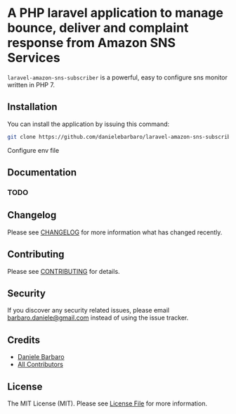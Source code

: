 
# A PHP laravel application to manage bounce, deliver and complaint response from Amazon SNS Services

`laravel-amazon-sns-subscriber` is a powerful, easy to configure sns monitor written in PHP 7. 
## Installation

You can install the application by issuing this command:

```bash
git clone https://github.com/danielebarbaro/laravel-amazon-sns-subscriber.git
```
Configure env file

## Documentation

### TODO

## Changelog

Please see [CHANGELOG](CHANGELOG.md) for more information what has changed recently.

## Contributing

Please see [CONTRIBUTING](CONTRIBUTING.md) for details.

## Security

If you discover any security related issues, please email barbaro.daniele@gmail.com instead of using the issue tracker.

## Credits

- [Daniele Barbaro](https://github.com/danielebarbaro)
- [All Contributors](../../contributors)

## License

The MIT License (MIT). Please see [License File](LICENSE.md) for more information.
